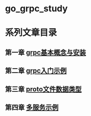 # go_grpc_study

# 系列文章目录
## 第一章 [grpc基本概念与安装](http://blog.csdn.net/donkor_/article/details/139929205)
## 第二章 [grpc入门示例](http://blog.csdn.net/donkor_/article/details/139959597)
## 第三章 [proto文件数据类型](http://blog.csdn.net/donkor_/article/details/139977560)
## 第四章 [多服务示例](http://blog.csdn.net/donkor_/article/details/139992113)

